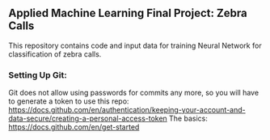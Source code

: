## Applied Machine Learning Final Project: Zebra Calls
This repository contains code and input data for training Neural Network for classification of zebra calls. 

### Setting Up Git:
Git does not allow using passwords for commits any more, so you will have to generate a token to use this repo: https://docs.github.com/en/authentication/keeping-your-account-and-data-secure/creating-a-personal-access-token
The basics: https://docs.github.com/en/get-started
